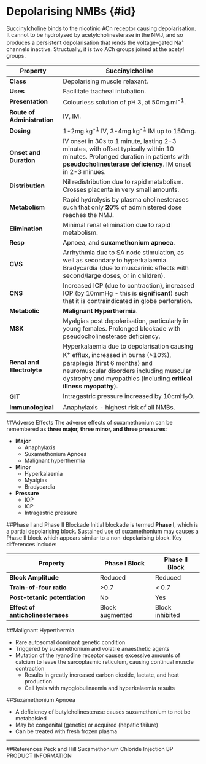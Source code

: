 # Depolarising NMBs {#id}

Succinylcholine binds to the nicotinic ACh receptor causing depolarisation. It cannot to be hydrolysed by acetylcholinesterase in the NMJ, and so produces a persistent depolarisation that rends the voltage-gated Na<sup>+</sup> channels inactive. Structually, it is two ACh groups joined at the acetyl groups.

|Property|Succinylcholine
|--|--|
|**Class**|Depolarising muscle relaxant.
|**Uses**|Facilitate tracheal intubation.
|**Presentation**|Colourless solution of pH 3, at 50mg.ml<sup>-1</sup>.
|**Route of Administration**|IV, IM.
|**Dosing**|1-2mg.kg<sup>-1</sup> IV, 3-4mg.kg<sup>-1</sup> IM up to 150mg.
|**Onset and Duration**|IV onset in 30s to 1 minute, lasting 2-3 minutes, with offset typically within 10 minutes. Prolonged duration in patients with **pseudocholinesterase deficiency**. IM onset in 2-3 minues.
|**Distribution**|Nil redistribution due to rapid metabolism. Crosses placenta in very small amounts.
|**Metabolism**|Rapid hydrolysis by plasma cholinesterases such that only **20%** of administered dose reaches the NMJ.
|**Elimination**|Minimal renal elimination due to rapid metabolism.
|**Resp**|Apnoea, and **suxamethonium apnoea**.
|**CVS**|Arrhythmia due to SA node stimulation, as well as secondary to hyperkalaemia. Bradycardia (due to muscarinic effects with second/large doses, or in children).
|**CNS**|Increased ICP (due to contraction), increased IOP (by 10mmHg - this is **significant**) such that it is contraindicated in globe perforation.
|**Metabolic**|**Malignant Hyperthermia**.
|**MSK**|Myalgias post depolarisation, particularly in young females. Prolonged blockade with pseudocholinesterase deficiency.
|**Renal and Electrolyte**|Hyperkalaemia due to depolarisation causing K<sup>+</sup> efflux, increased in burns (>10%), paraplegia (first 6 months) and neuromuscular disorders including muscular dystrophy and myopathies (including **critical illness myopathy**).
|**GIT**|Intragastric pressure increased by 10cmH<sub>2</sub>O.
|**Immunological**|Anaphylaxis - highest risk of all NMBs.

##Adverse Effects
The adverse effects of suxamethonium can be remembered as **three major, three minor, and three pressures**:
  * **Major**
    * Anaphylaxis
    * Suxamethonium Apnoea
    * Malignant hyperthermia
  * **Minor**
    * Hyperkalaemia
    * Myalgias
    * Bradycardia
  * **Pressure**
    * IOP
    * ICP
    * Intragastric pressure

##Phase I and Phase II Blockade
Initial blockade is termed **Phase I**, which is a partial depolarising block. Sustained use of suxamethonium may causes a Phase II block which appears similar to a non-depolarising block. Key differences include:

|Property|Phase I Block|Phase II Block
|--|--|--|
|**Block Amplitude**|Reduced|Reduced|
|**Train-of-four ratio**| >0.7|< 0.7
|**Post-tetanic potentiation**|No|Yes
|**Effect of anticholinesterases**|Block augmented|Block inhibited

##Malignant Hyperthermia
* Rare autosomal dominant genetic condition
* Triggered by suxamethonium and volatile anaesthetic agents
* Mutation of the ryanodine receptor causes excessive amounts of calcium to leave the sarcoplasmic reticulum, causing continual muscle contraction
  * Results in greatly increased carbon dioxide, lactate, and heat production
  * Cell lysis with myoglobulinaemia and hyperkalaemia results

##Suxamethonium Apnoea
* A deficiency of butylcholinesterase causes suxamethonium to not be metabolsied
* May be congenital (genetic) or acquired (hepatic failure)
* Can be treated with fresh frozen plasma
---
##References
Peck and Hill
Suxamethonium Chloride Injection BP PRODUCT INFORMATION
